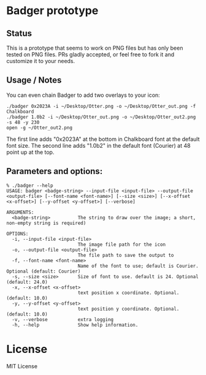 # Badger prototype

## Status

This is a prototype that seems to work on PNG files but has only been tested on PNG files.
PRs gladly accepted, or feel free to fork it and customize it to your needs.


## Usage / Notes
You can even chain Badger to add two overlays to your icon:

```
./badger 0x2023A -i ~/Desktop/Otter.png -o ~/Desktop/Otter_out.png -f Chalkboard
./badger 1.0b2 -i ~/Desktop/Otter_out.png -o ~/Desktop/Otter_out2.png -s 48 -y 230
open -g ~/Otter_out2.png 
```

The first line adds "0x2023A" at the bottom in Chalkboard font at the default font size.
The second line adds "1.0b2" in the default font (Courier) at 48 point up at the top.


## Parameters and options:

```
% ./badger --help                                                                                                                
USAGE: badger <badge-string> --input-file <input-file> --output-file <output-file> [--font-name <font-name>] [--size <size>] [--x-offset <x-offset>] [--y-offset <y-offset>] [--verbose]

ARGUMENTS:
  <badge-string>          The string to draw over the image; a short, non-empty string is required)

OPTIONS:
  -i, --input-file <input-file>
                          The image file path for the icon
  -o, --output-file <output-file>
                          The file path to save the output to
  -f, --font-name <font-name>
                          Name of the font to use; default is Courier. Optional (default: Courier)
  -s, --size <size>       Size of font to use. default is 24. Optional (default: 24.0)
  -x, --x-offset <x-offset>
                          text position x coordinate. Optional. (default: 10.0)
  -y, --y-offset <y-offset>
                          text position y coordinate. Optional. (default: 10.0)
  -v, --verbose           extra logging
  -h, --help              Show help information.
  ```

# License

MIT License
